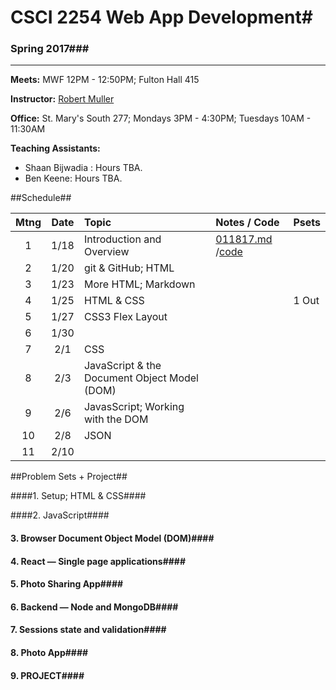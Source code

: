 # CSCI 2254 Web App Development#

### Spring 2017###

---
**Meets:** MWF 12PM - 12:50PM; Fulton Hall 415

**Instructor:** [Robert Muller](http://www.cs.bc.edu/~muller/)

**Office:** St. Mary's South 277; Mondays 3PM - 4:30PM; Tuesdays 10AM - 11:30AM

**Teaching Assistants:**

+ Shaan Bijwadia : Hours TBA.
+ Ben Keene: Hours TBA.



##Schedule##

| Mtng | Date | Topic                                    | Notes / Code                             | Psets |
| :--: | :--: | :--------------------------------------- | :--------------------------------------- | :---- |
|  1   | 1/18 | Introduction and Overview                | [011817.md](notes/011817.md) /[code](code/011817/) |       |
|  2   | 1/20 | git & GitHub; HTML                       |                                          |       |
|  3   | 1/23 | More HTML; Markdown                      |                                          |       |
|  4   | 1/25 | HTML & CSS                               |                                          | 1 Out |
|  5   | 1/27 | CSS3 Flex Layout                         |                                          |       |
|  6   | 1/30 |                                          |                                          |       |
|  7   | 2/1  | CSS                                      |                                          |       |
|  8   | 2/3  | JavaScript & the Document Object Model (DOM) |                                          |       |
|  9   | 2/6  | JavasScript; Working with the DOM        |                                          |       |
|  10  | 2/8  | JSON                                     |                                          |       |
|  11  | 2/10 |                                          |                                          |       |



##Problem Sets + Project##

####1. Setup; HTML & CSS####

####2. JavaScript####

#### 3. Browser Document Object Model (DOM)####

#### 4. React — Single page applications####

#### 5. Photo Sharing App####

#### 6. Backend — Node and MongoDB####

#### 7. Sessions state and validation####

#### 8. Photo App####

#### 9. PROJECT####


